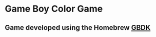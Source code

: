 # Game Boy Color Game

## Game developed using the Homebrew [GBDK](https://github.com/gbdk-2020/gbdk-2020)
